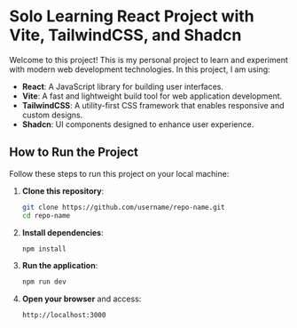 # Solo Learning React Project with Vite, TailwindCSS, and Shadcn

Welcome to this project! This is my personal project to learn and experiment with modern web development technologies. In this project, I am using:

- **React**: A JavaScript library for building user interfaces.
- **Vite**: A fast and lightweight build tool for web application development.
- **TailwindCSS**: A utility-first CSS framework that enables responsive and custom designs.
- **Shadcn**: UI components designed to enhance user experience.

## How to Run the Project

Follow these steps to run this project on your local machine:

1. **Clone this repository**:

   ```bash
   git clone https://github.com/username/repo-name.git
   cd repo-name
   ```

2. **Install dependencies**:

   ```bash
   npm install
   ```

3. **Run the application**:

   ```bash
   npm run dev
   ```

4. **Open your browser** and access:
   ```
   http://localhost:3000
   ```
